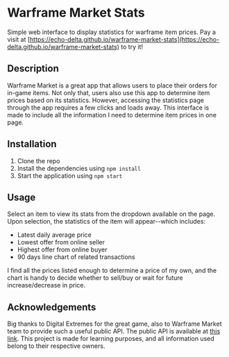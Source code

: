 # Warframe Market Stats
Simple web interface to display statistics for warframe item prices. Pay a visit at [https://echo-delta.github.io/warframe-market-stats](https://echo-delta.github.io/warframe-market-stats) to try it!

## Description
Warframe Market is a great app that allows users to place their orders for in-game items. Not only that, users also use this app to determine item prices based on its statistics. However, accessing the statistics page through the app requires a few clicks and loads away. This interface is made to include all the information I need to determine item prices in one page.

## Installation
1. Clone the repo
2. Install the dependencies using `npm install`
3. Start the application using `npm start`

## Usage
Select an item to view its stats from the dropdown available on the page. Upon selection, the statistics of the item will appear--which includes:
* Latest daily average price  
* Lowest offer from online seller
* Highest offer from online buyer
* 90 days line chart of related transactions

I find all the prices listed enough to determine a price of my own, and the chart is handy to decide whether to sell/buy or wait for future increase/decrease in price.

## Acknowledgements
Big thanks to Digital Extremes for the great game, also to Warframe Market team to provide such a useful public API. The public API is available at [this link](https://docs.google.com/document/d/1121cjBNN4BeZdMBGil6Qbuqse-sWpEXPpitQH5fb_Fo/edit#heading=h.irwashnbboeo). This project is made for learning purposes, and all information used belong to their respective owners.
